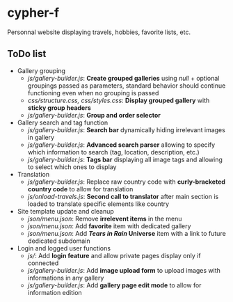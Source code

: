 # cypher-f

Personnal website displaying travels, hobbies, favorite lists, etc.

## ToDo list

- Gallery grouping
  - *js/gallery-builder.js*: **Create grouped galleries** using *null* + optional groupings passed as parameters, standard behavior should continue functioning even when no grouping is passed
  - *css/structure.css, css/styles.css*: **Display grouped gallery** with **sticky group headers**
  - *js/gallery-builder.js*: **Group and order selector**
- Gallery search and tag function
  - *js/gallery-builder.js*: **Search bar** dynamically hiding irrelevant images in gallery
  - *js/gallery-builder.js*: **Advanced search parser** allowing to specify which information to search (tag, location, description, etc.)
  - *js/gallery-builder.js*: **Tags bar** displaying all image tags and allowing to select which ones to display
- Translation
  - *js/gallery-builder.js*: Replace raw country code with **curly-bracketed country code** to allow for translation
  - *js/onload-travels.js*: **Second call to translator** after main section is loaded to translate specific elements like country
- Site template update and cleanup
  - *json/menu.json*: Remove **irrelevent items** in the menu
  - *json/menu.json*: Add **favorite** item with dedicated gallery
  - *json/menu.json*: Add ***Tears in Rain* Universe** item with a link to future dedicated subdomain
- Login and logged user functions
  - *js/*: Add **login feature** and allow private pages display only if connected
  - *js/gallery-builder.js*: Add **image upload form** to upload images with informations in any gallery
  - *js/gallery-builder.js*: Add **gallery page edit mode** to allow for information edition